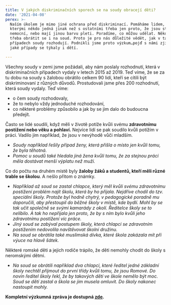 ```yaml
---
title: V jakých diskriminačních sporech se na soudy obracejí děti?
date: '2021-04-08'
perex: >-
  Naším úkolem je mimo jiné ochrana před diskriminací. Pomáháme lidem, se
  kterými někdo jedná jinak než s ostatními třeba jen proto, že jsou starší,
  nemocní, nebo mají jinou barvu pleti. Poradíme, co můžou udělat. Někdy je
  třeba obrátit se i na soud. Proto je pro nás důležité vědět, jak v takových
  případech soudy rozhodují. Podnikli jsme proto výzkum…pojď s námi zjistit,
  jaké případy se týkaly i dětí.

---
```



<p>Všechny soudy v zemi jsme požádali, aby nám poslaly rozhodnutí, která v diskriminačních případech vydaly v letech 2015 až 2019. Teď víme, že se za tu dobu na soudy s žalobou obrátilo celkem 90 lidí, kteří se cítili být diskriminovaní z různých důvodů. Prostudovali jsme přes 200 rozhodnutí, která soudy vydaly. Teď víme:</p><ul><li>o čem soudy rozhodovaly,</li><li>že to nebylo vždy jednoduché rozhodování,</li><li>co některé problémy způsobilo a jak by se jim dalo do budoucna předejít. </li></ul><p>Často se lidé soudili, když měli v životě potíže kvůli svému <strong>zdravotnímu postižení nebo věku a pohlaví.</strong> Nejvíce lidí se pak soudilo kvůli potížím v práci. Vadilo jim například, že jsou v nevýhodě vůči mladším.</p><ul><li><em>Soudy například řešily případ ženy, která přišla o místo jen kvůli tomu, že byla těhotná.</em></li><li><em>Pomoc u soudů také hledala jiná žena kvůli tomu, že za stejnou práci měla dostávat menší výplatu než muži. </em></li></ul><p>Co do počtu na druhém místě byly <strong>žaloby žáků a studentů, kteří měli různé trable se školou</strong>. A nešlo přitom o známky. </p><ul><li><em>Například až soud se zastal chlapce, který měl kvůli svému zdravotnímu postižení problém najít školu, která by ho přijala. Nejdříve chodil do tzv. speciální školy. Protože byl hodně chytrý, v pedagogické poradně mu doporučili, aby přestoupil do běžné školy v místě, kde bydlí. Mohl by se tak učit společně se svými kamarády z okolí. Ředitelce školy se to nelíbilo. A tak ho nepřijala jen proto, že by s ním bylo kvůli jeho zdravotnímu postižení víc práce.</em> </li><li><em>Jiný soud se zabýval postupem školy, která chlapci se zdravotním postižením nedovolila navštěvovat školní družinu.</em> </li><li><em>Na soud se obrátila také muslimská dívka, které škola zakázala mít při výuce na hlavě šátek.</em></li></ul><p>Některé romské děti a jejich rodiče trápilo, že děti nemohly chodit do školy s neromskými dětmi.</p><ul><li><em>Na soud se&nbsp;obrátili například dva chlapci, které ředitel jedné základní školy nechtěl přijmout do první třídy kvůli tomu, že jsou Romové. Do novin ředitel školy řekl, že by takových dětí ve škole nemělo být moc. Soud se dětí zastal a škola se jim musela omluvit. Do školy nakonec nastoupit mohly.</em></li></ul><p><strong>Kompletní výzkumná zpráva je dostupná <a href="https://eso.ochrance.cz/Nalezene/Edit/8910" target="_blank">zde</a>.</strong></p>

